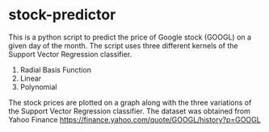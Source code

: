 # stock-predictor
This is a python script to predict the price of Google stock (GOOGL) on a given day of the month. The script uses three different kernels of the Support Vector Regression classifier.
1. Radial Basis Function
2. Linear
3. Polynomial

The stock prices are plotted on a graph along with the three variations of the Support Vector Regression classifier.
The dataset was obtained from Yahoo Finance https://finance.yahoo.com/quote/GOOGL/history?p=GOOGL
